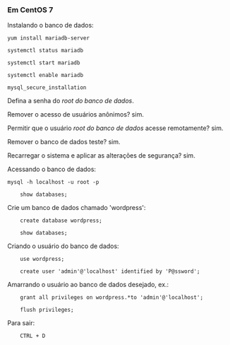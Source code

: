 ### Em CentOS 7

Instalando o banco de dados:

    yum install mariadb-server

    systemctl status mariadb

    systemctl start mariadb

    systemctl enable mariadb

    mysql_secure_installation

Defina a senha do *root do banco de dados*.

Remover o acesso de usuários anônimos? sim.

Permitir que o usuário *root do banco de dados* acesse remotamente? sim.

Remover o banco de dados teste? sim.

Recarregar o sistema e aplicar as alterações de segurança? sim.

Acessando o banco de dados:

    mysql -h localhost -u root -p

        show databases;

Crie um banco de dados chamado 'wordpress':

        create database wordpress;

        show databases;

Criando o usuário do banco de dados:

        use wordpress;

        create user 'admin'@'localhost' identified by 'P@ssword';

Amarrando o usuário ao banco de dados desejado, ex.:

        grant all privileges on wordpress.*to 'admin'@'localhost';

        flush privileges;

Para sair:

        CTRL + D
    



